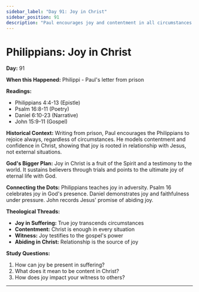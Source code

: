 ```yaml
---
sidebar_label: "Day 91: Joy in Christ"
sidebar_position: 91
description: "Paul encourages joy and contentment in all circumstances."
---
```


# Philippians: Joy in Christ

**Day:** 91

**When this Happened:** Philippi - Paul's letter from prison

**Readings:**
- Philippians 4:4-13 (Epistle)
- Psalm 16:8-11 (Poetry)
- Daniel 6:10-23 (Narrative)
- John 15:9-11 (Gospel)

**Historical Context:** Writing from prison, Paul encourages the Philippians to rejoice always, regardless of circumstances. He models contentment and confidence in Christ, showing that joy is rooted in relationship with Jesus, not external situations.

**God's Bigger Plan:** Joy in Christ is a fruit of the Spirit and a testimony to the world. It sustains believers through trials and points to the ultimate joy of eternal life with God.

**Connecting the Dots:** Philippians teaches joy in adversity. Psalm 16 celebrates joy in God's presence. Daniel demonstrates joy and faithfulness under pressure. John records Jesus' promise of abiding joy.

****Theological Threads:****
- **Joy in Suffering:** True joy transcends circumstances
- **Contentment:** Christ is enough in every situation
- **Witness:** Joy testifies to the gospel's power
- **Abiding in Christ:** Relationship is the source of joy

**Study Questions:**
1. How can joy be present in suffering?
2. What does it mean to be content in Christ?
3. How does joy impact your witness to others?

---